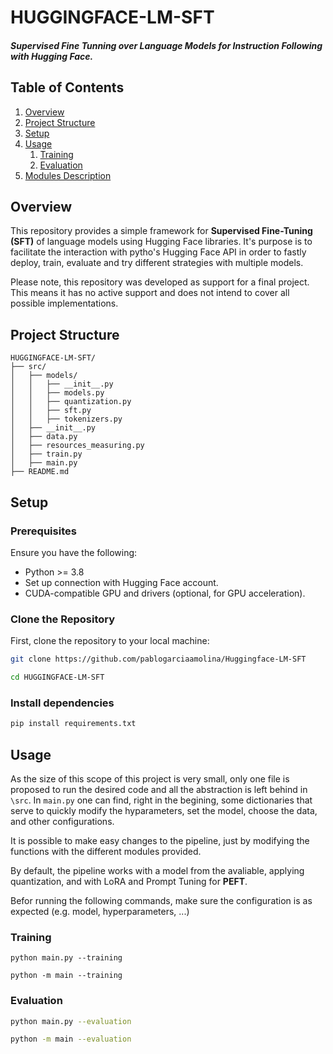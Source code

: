 # HUGGINGFACE-LM-SFT

##### Supervised Fine Tunning over Language Models for *Instruction Following* with *Hugging Face*.

## Table of Contents

1. [Overview](#overview)
2. [Project Structure](#project-structure)
3. [Setup](#setup)
4. [Usage](#usage)
   1. [Training](#training)
   2. [Evaluation](#evaluation) 
5. [Modules Description](#modules-description)


## Overview


This repository provides a simple framework for **Supervised Fine-Tuning (SFT)** of language models using Hugging Face libraries. It's purpose is to facilitate the interaction with pytho's Hugging Face API in order to fastly deploy, train, evaluate and try different strategies with multiple models.

Please note, this repository was developed as support for a final project. This means it has no active support and does not intend to cover all possible implementations.


## Project Structure

```plaintext
HUGGINGFACE-LM-SFT/
├── src/
│   ├── models/
│   │   ├── __init__.py
│   │   ├── models.py
│   │   ├── quantization.py
│   │   ├── sft.py
│   │   ├── tokenizers.py
│   ├── __init__.py
│   ├── data.py
│   ├── resources_measuring.py
│   ├── train.py
│   ├── main.py
├── README.md
```

## Setup

### Prerequisites

Ensure you have the following:
- Python >= 3.8
- Set up connection with Hugging Face account.
- CUDA-compatible GPU and drivers (optional, for GPU acceleration).

### Clone the Repository

First, clone the repository to your local machine:

```bash
git clone https://github.com/pablogarciaamolina/Huggingface-LM-SFT
```
```bash
cd HUGGINGFACE-LM-SFT
```

### Install dependencies

```bash
pip install requirements.txt
```


## Usage

As the size of this scope of this project is very small, only one file is proposed to run the desired code and all the abstraction is left behind in `\src`. In `main.py` one can find, right in the begining, some dictionaries that serve to quickly modify the hyparameters, set the model, choose the data, and other configurations.

It is possible to make easy changes to the pipeline, just by modifying the functions with the different modules provided.

By default, the pipeline works with a model from the avaliable, applying quantization, and with LoRA and Prompt Tuning for **PEFT**.

Befor running the following commands, make sure the configuration is as expected (e.g. model, hyperparameters, ...)

### Training

```
python main.py --training
```

```
python -m main --training
```

### Evaluation

```bash
python main.py --evaluation
```

```bash
python -m main --evaluation
```